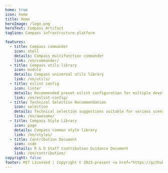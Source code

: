 ```yaml
---
home: true
icon: home
title: Home
heroImage: /logo.png
heroText: Compass Artifact
tagline: Compass infrastructure platform

features:
  - title: Compass commander
    icon: shell
    details: Compass multifunction commander
    link: /en/commander/
  - title: Compass utils library
    icon: module
    details: Compass universal utils library
    link: /en/utils/
  - title: eslint config
    icon: linter
    details: Recommended preset eslint configuration for multiple development environments
    link: /en/eslint-config/
  - title: Technical Selection Recommendation
    icon: selection
    details: Technical selection suggestions suitable for various scenarios
    link: /en/awesome/
  - title: Compass Style Library
    icon: page
    details: Compass common style library
    link: /en/styles/
  - title: Contribution Document
    icon: code
    details: R & D Staff Contribution Guidance Document
    link: /en/contribution/
copyright: false
footer: MIT Licensed | Copyright © 2023-present <a href="https://github.com/Aiden-FE" target="_blank">Aiden</a>
---
```

